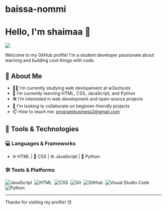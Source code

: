 # baissa-nommi
# Hello, I'm shaimaa 👋
 <a href="https://github.com/DenverCoder1/readme-typing-svg"><img src="https://readme-typing-svg.herokuapp.com/?lines=web%20developer;Always%20learning%20new%20things&font=Fira%20Code&center=true&width=440&height=45&color=f75c7e&vCenter=true&size=22"></a>
 
Welcome to my GitHub profile! I'm a student developer passionate about learning and building cool things with code.

## 🚀 About Me
- 🧑‍🎓 I’m currently studying web devlopement at w3schools
- 🌱 I’m currently learning HTML, CSS, JavaScript, and Python
- 🛠️ I’m interested in web development and open-source projects
- 🤝 I'm looking to collaborate on beginner-friendly projects
- 📫 How to reach me: programbusiness2@gmail.com

## 🧰 Tools & Technologies

### 💻 Languages & Frameworks
- 🌐 HTML | 🎨 CSS | ⚙️ JavaScript | 🐍 Python  

### 🛠️ Tools & Platforms
![JavaScript](https://img.shields.io/badge/-JavaScript-05122A?style=flat&logo=javascript)&nbsp;
![HTML](https://img.shields.io/badge/-HTML-05122A?style=flat&logo=HTML5)&nbsp;
![CSS](https://img.shields.io/badge/-CSS-05122A?style=flat&logo=CSS3&logoColor=1572B6)&nbsp;
![Git](https://img.shields.io/badge/-Git-05122A?style=flat&logo=git)&nbsp;
![GitHub](https://img.shields.io/badge/-GitHub-05122A?style=flat&logo=github)&nbsp;
![Visual Studio Code](https://img.shields.io/badge/-Visual%20Studio%20Code-05122A?style=flat&logo=visual-studio-code&logoColor=007ACC)&nbsp;
![Python](https://img.shields.io/badge/-Python%20-05122A?style=flat&logo=python)&nbsp;

---

Thanks for visiting my profile! 😊

